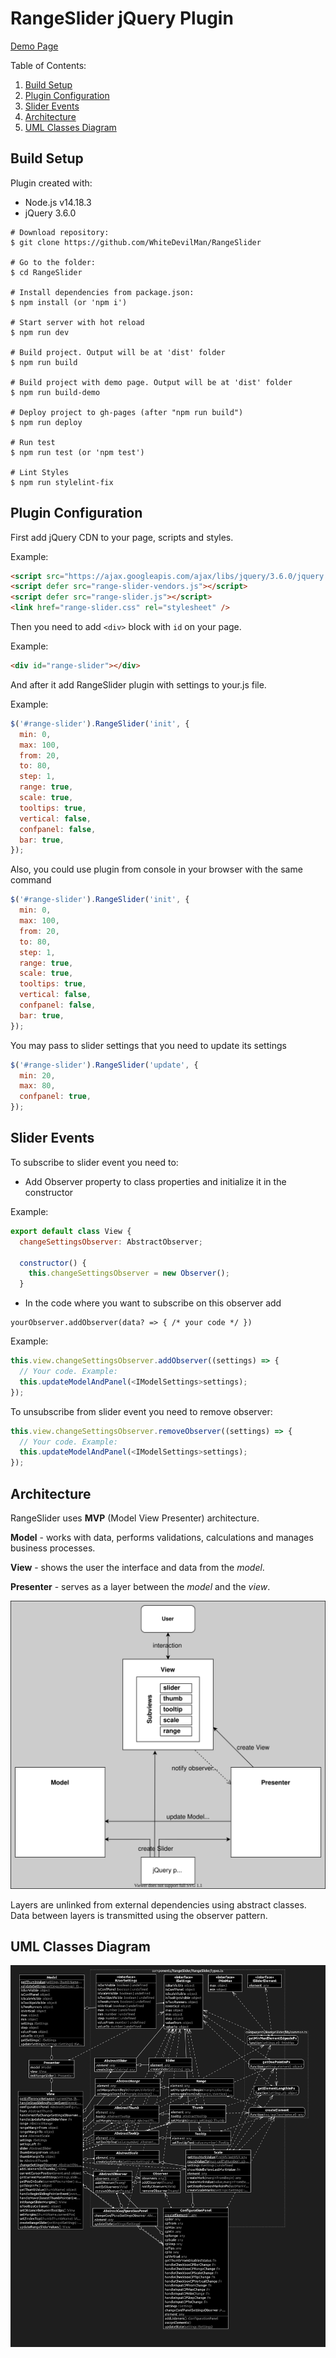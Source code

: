 # RangeSlider jQuery Plugin

<a href="https://whitedevilman.github.io/RangeSlider/">Demo Page</a>

Table of Contents:

1. [Build Setup](#build-setup)
2. [Plugin Configuration](#plugin-configuration)
3. [Slider Events](#slider-events)
4. [Architecture](#architecture)
5. [UML Classes Diagram](#uml-classes-diagram)

## Build Setup

Plugin created with:

- Node.js v14.18.3
- jQuery 3.6.0

```
# Download repository:
$ git clone https://github.com/WhiteDevilMan/RangeSlider

# Go to the folder:
$ cd RangeSlider

# Install dependencies from package.json:
$ npm install (or 'npm i')

# Start server with hot reload
$ npm run dev

# Build project. Output will be at 'dist' folder
$ npm run build

# Build project with demo page. Output will be at 'dist' folder
$ npm run build-demo

# Deploy project to gh-pages (after "npm run build")
$ npm run deploy

# Run test
$ npm run test (or 'npm test')

# Lint Styles
$ npm run stylelint-fix
```

## Plugin Configuration

First add jQuery CDN to your page, scripts and styles.

Example:

```html
<script src="https://ajax.googleapis.com/ajax/libs/jquery/3.6.0/jquery.min.js"></script>
<script defer src="range-slider-vendors.js"></script>
<script defer src="range-slider.js"></script>
<link href="range-slider.css" rel="stylesheet" />
```

Then you need to add `<div>` block with `id` on your page.

Example:

```html
<div id="range-slider"></div>
```

And after it add RangeSlider plugin with settings to your.js file.

Example:

```javascript
$('#range-slider').RangeSlider('init', {
  min: 0,
  max: 100,
  from: 20,
  to: 80,
  step: 1,
  range: true,
  scale: true,
  tooltips: true,
  vertical: false,
  confpanel: false,
  bar: true,
});
```

Also, you could use plugin from console in your browser with the same command

```javascript
$('#range-slider').RangeSlider('init', {
  min: 0,
  max: 100,
  from: 20,
  to: 80,
  step: 1,
  range: true,
  scale: true,
  tooltips: true,
  vertical: false,
  confpanel: false,
  bar: true,
});
```

You may pass to slider settings that you need to update its settings

```javascript
$('#range-slider').RangeSlider('update', {
  min: 20,
  max: 80,
  confpanel: true,
});
```

## Slider Events

To subscribe to slider event you need to:

- Add Observer property to class properties and initialize it in the constructor

Example:

```javascript
export default class View {
  changeSettingsObserver: AbstractObserver;

  constructor() {
    this.changeSettingsObserver = new Observer();
  }
```

- In the code where you want to subscribe on this observer add

```
yourObserver.addObserver(data? => { /* your code */ })
```

Example:

```javascript
this.view.changeSettingsObserver.addObserver((settings) => {
  // Your code. Example:
  this.updateModelAndPanel(<IModelSettings>settings);
});
```

To unsubscribe from slider event you need to remove observer:

```javascript
this.view.changeSettingsObserver.removeObserver((settings) => {
  // Your code. Example:
  this.updateModelAndPanel(<IModelSettings>settings);
});
```

## Architecture

RangeSlider uses **MVP** (Model View Presenter) architecture.

**Model** - works with data, performs validations, calculations and manages business processes.

**View** - shows the user the interface and data from the _model_.

**Presenter** - serves as a layer between the _model_ and the _view_.

![RangeSlider architecture](./src/assets/img/architecture.svg)

Layers are unlinked from external dependencies using abstract classes. Data between layers is transmitted using the observer pattern.

## UML Classes Diagram

![UML Classes Diagram](./src/assets/img/uml-src-diagram.png)
